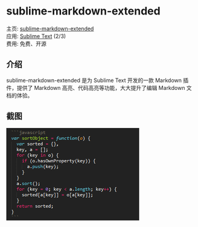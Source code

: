 sublime-markdown-extended
====

主页: [sublime-markdown-extended](https://github.com/jonschlinkert/sublime-markdown-extended)  
应用: [Sublime Text](http://www.sublimetext.com/) (2/3)  
费用: 免费、开源

介绍
----

sublime-markdown-extended 是为 Sublime Text 开发的一款 Markdown 插件，提供了 Markdown 高亮、代码高亮等功能，大大提升了编辑 Markdown 文档的体验。

截图
----

![sublime-markdown-extended](images/sublime-markdown-extended.png)
